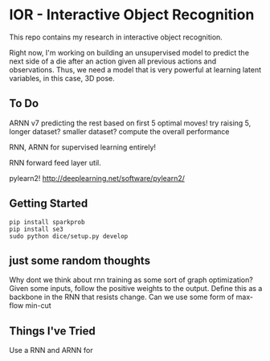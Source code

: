 # IOR - Interactive Object Recognition

This repo contains my research in interactive object recognition.

Right now, I'm working on building an unsupervised model to predict the next side
of a die after an action given all previous actions and observations. Thus, we need
a model that is very powerful at learning latent variables, in this case, 3D pose.

## To Do
ARNN v7 predicting the rest based on first 5 optimal moves!
try raising 5, longer dataset? smaller dataset?
compute the overall performance


RNN, ARNN for supervised learning entirely!

RNN forward feed layer util.


pylearn2!
http://deeplearning.net/software/pylearn2/



## Getting Started

    pip install sparkprob
    pip install se3
    sudo python dice/setup.py develop


## just some random thoughts

Why dont we think about rnn training as some sort of graph optimization?
Given some inputs, follow the positive weights to the output. 
Define this as a backbone in the RNN that resists change.
Can we use some form of max-flow min-cut

## Things I've Tried

Use a RNN and ARNN for 